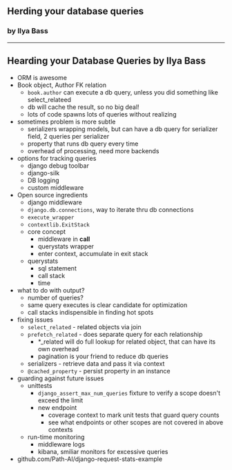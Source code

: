 ## Herding your database queries
### by Ilya Bass
---
## Hearding your Database Queries by Ilya Bass
- ORM is awesome
- Book object, Author FK relation
  - `book.author` can execute a db query, unless you did something like select_relateed
  - db will cache the result, so no big deal!
  - lots of code spawns lots of queries without realizing
- sometimes problem is more subtle
  - serializers wrapping models, but can have a db query for serializer field, 2 queries per serializer
  - property that runs db query every time
  - overhead of processing, need more backends
- options for tracking queries
  - django debug toolbar
  - django-silk
  - DB logging
  - custom middleware
- Open source ingredients
  - django middleware
  - `django.db.connections`, way to iterate thru db connections
  - `execute_wrapper` 
  - `contextlib.ExitStack`
  - core concept
    - middleware in __call__
    - querystats wrapper
    - enter context, accumulate in exit stack
  - querystats
    - sql statement
    - call stack
    - time
- what to do with output?
  - number of queries?
  - same query executes is clear candidate for optimization
  - call stacks indispensible in finding hot spots
- fixing issues
  - `select_related` - related objects via join
  - `prefetch_related` - does separate query for each relationship
    - *_related will do full lookup for related object, that can have its own overhead
    - pagination is your friend to reduce db queries 
  - serializers - retrieve data and pass it via context
  - `@cached_property` - persist property in an instance
- guarding against future issues
  - unittests
    - `django_assert_max_num_queries` fixture to verify a scope doesn't exceed the limit
    - new endpoint
      - coverage context to mark unit tests that guard query counts
      - see what endpoints or other scopes are not covered in above contexts
  - run-time monitoring
    - middleware logs
    - kibana, smiliar monitors for excessive queries
- github.com/Path-AI/django-request-stats-example